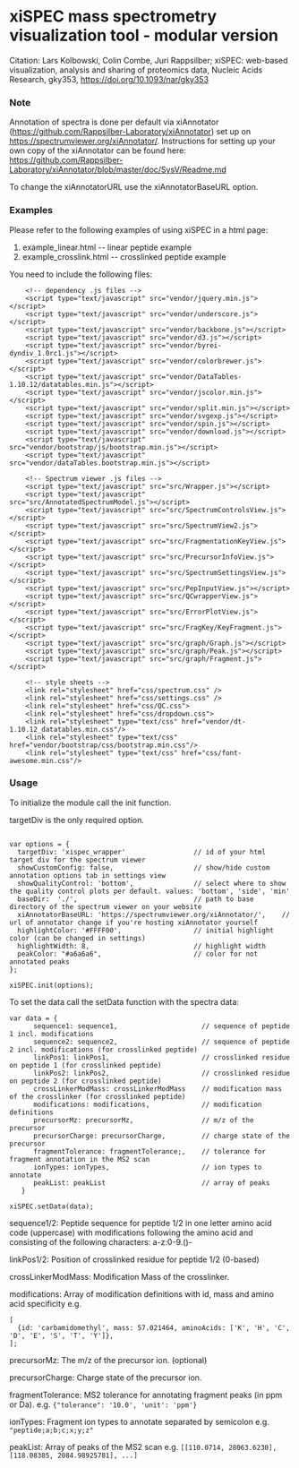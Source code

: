 # xiSPEC mass spectrometry visualization tool - modular version

Citation: Lars Kolbowski, Colin Combe, Juri Rappsilber; xiSPEC: web-based visualization, analysis and sharing of proteomics data, Nucleic Acids Research, gky353, https://doi.org/10.1093/nar/gky353

### Note

Annotation of spectra is done per default via xiAnnotator (https://github.com/Rappsilber-Laboratory/xiAnnotator) set up on https://spectrumviewer.org/xiAnnotator/. Instructions for setting up your own copy of the xiAnnotator can be found here: https://github.com/Rappsilber-Laboratory/xiAnnotator/blob/master/doc/SysV/Readme.md

To change the xiAnnotatorURL use the xiAnnotatorBaseURL option.


### Examples
Please refer to the following examples of using xiSPEC in a html page:
  1. example_linear.html 	-- linear peptide example
  2. example_crosslink.html 	-- crosslinked peptide example

You need to include the following files:
```
    <!-- dependency .js files -->
    <script type="text/javascript" src="vendor/jquery.min.js"></script>
    <script type="text/javascript" src="vendor/underscore.js"></script>
    <script type="text/javascript" src="vendor/backbone.js"></script>
    <script type="text/javascript" src="vendor/d3.js"></script>
    <script type="text/javascript" src="vendor/byrei-dyndiv_1.0rc1.js"></script>
    <script type="text/javascript" src="vendor/colorbrewer.js"></script>
    <script type="text/javascript" src="vendor/DataTables-1.10.12/datatables.min.js"></script>
    <script type="text/javascript" src="vendor/jscolor.min.js"></script>
    <script type="text/javascript" src="vendor/split.min.js"></script>
    <script type="text/javascript" src="vendor/svgexp.js"></script>
    <script type="text/javascript" src="vendor/spin.js"></script>
    <script type="text/javascript" src="vendor/download.js"></script>
    <script type="text/javascript" src="vendor/bootstrap/js/bootstrap.min.js"></script>
    <script type="text/javascript" src="vendor/dataTables.bootstrap.min.js"></script>

    <!-- Spectrum viewer .js files -->
    <script type="text/javascript" src="src/Wrapper.js"></script>
    <script type="text/javascript" src="src/AnnotatedSpectrumModel.js"></script>
    <script type="text/javascript" src="src/SpectrumControlsView.js"></script>
    <script type="text/javascript" src="src/SpectrumView2.js"></script>
    <script type="text/javascript" src="src/FragmentationKeyView.js"></script>
    <script type="text/javascript" src="src/PrecursorInfoView.js"></script>
    <script type="text/javascript" src="src/SpectrumSettingsView.js"></script>
    <script type="text/javascript" src="src/PepInputView.js"></script>
    <script type="text/javascript" src="src/QCwrapperView.js"></script>
    <script type="text/javascript" src="src/ErrorPlotView.js"></script>
    <script type="text/javascript" src="src/FragKey/KeyFragment.js"></script>
    <script type="text/javascript" src="src/graph/Graph.js"></script>
    <script type="text/javascript" src="src/graph/Peak.js"></script>
    <script type="text/javascript" src="src/graph/Fragment.js"></script>

    <!-- style sheets -->
    <link rel="stylesheet" href="css/spectrum.css" />
    <link rel="stylesheet" href="css/settings.css" />
    <link rel="stylesheet" href="css/QC.css">
    <link rel="stylesheet" href="css/dropdown.css">
    <link rel="stylesheet" type="text/css" href="vendor/dt-1.10.12_datatables.min.css"/>
    <link rel="stylesheet" type="text/css" href="vendor/bootstrap/css/bootstrap.min.css"/>
    <link rel="stylesheet" type="text/css" href="css/font-awesome.min.css"/>
```

### Usage

To initialize the module call the init function.

targetDiv is the only required option.

```

var options = {
  targetDiv: 'xispec_wrapper'                 // id of your html target div for the spectrum viewer
  showCustomConfig: false,                    // show/hide custom annotation options tab in settings view
  showQualityControl: 'bottom',               // select where to show the quality control plots per default. values: 'bottom', 'side', 'min'
  baseDir:  './',                             // path to base directory of the spectrum viewer on your website
  xiAnnotatorBaseURL: 'https://spectrumviewer.org/xiAnnotator/',    // url of annotator change if you're hosting xiAnnotator yourself
  highlightColor: '#FFFF00',                  // initial highlight color (can be changed in settings)
  highlightWidth: 8,                          // highlight width
  peakColor: "#a6a6a6",                       // color for not annotated peaks
};

xiSPEC.init(options);

```




To set the data call the setData function with the spectra data:
```
var data = {
      sequence1: sequence1,                     // sequence of peptide 1 incl. modifications
      sequence2: sequence2,                     // sequence of peptide 2 incl. modifications (for crosslinked peptide)
      linkPos1: linkPos1,                       // crosslinked residue on peptide 1 (for crosslinked peptide)
      linkPos2: linkPos2,                       // crosslinked residue on peptide 2 (for crosslinked peptide)
      crossLinkerModMass: crossLinkerModMass    // modification mass of the crosslinker (for crosslinked peptide)
      modifications: modifications,             // modification definitions
      precursorMz: precursorMz,                 // m/z of the precursor
      precursorCharge: precursorCharge,         // charge state of the precursor
      fragmentTolerance: fragmentTolerance;,    // tolerance for fragment annotation in the MS2 scan
      ionTypes: ionTypes,                       // ion types to annotate
      peakList: peakList                        // array of peaks
   }

xiSPEC.setData(data);
```

sequence1/2: Peptide sequence for peptide 1/2 in one letter amino acid code (uppercase) with modifications following the amino acid and consisting of the following characters: a-z:0-9.()\-

linkPos1/2: Position of crosslinked residue for peptide 1/2 (0-based)

crossLinkerModMass: Modification Mass of the crosslinker.

modifications: Array of modification definitions with id, mass and amino acid specificity e.g.
```
[
  {id: 'carbamidomethyl', mass: 57.021464, aminoAcids: ['K', 'H', 'C', 'D', 'E', 'S', 'T', 'Y']},
];
```

precursorMz: The m/z of the precursor ion. (optional)

precursorCharge: Charge state of the precursor ion.

fragmentTolerance: MS2 tolerance for annotating fragment peaks (in ppm or Da). e.g. ```{"tolerance": '10.0', 'unit': 'ppm'}```

ionTypes: Fragment ion types to annotate separated by semicolon e.g. ```"peptide;a;b;c;x;y;z"```

peakList: Array of peaks of the MS2 scan e.g. ```[[110.0714, 28063.6230], [118.08385, 2084.98925781], ...]```
